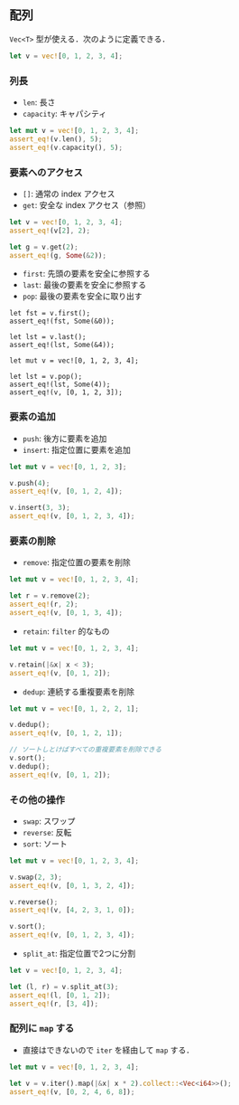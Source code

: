 ## 配列

`Vec<T>` 型が使える．次のように定義できる．

```rust
let v = vec![0, 1, 2, 3, 4];
```

### 列長

- `len`: 長さ
- `capacity`: キャパシティ

```rust
let mut v = vec![0, 1, 2, 3, 4];
assert_eq!(v.len(), 5);
assert_eq!(v.capacity(), 5);
```

### 要素へのアクセス

- `[]`: 通常の index アクセス
- `get`: 安全な index アクセス（参照）

```rust
let v = vec![0, 1, 2, 3, 4];
assert_eq!(v[2], 2);

let g = v.get(2);
assert_eq!(g, Some(&2));
```

- `first`: 先頭の要素を安全に参照する
- `last`: 最後の要素を安全に参照する
- `pop`: 最後の要素を安全に取り出す

```
let fst = v.first();
assert_eq!(fst, Some(&0));

let lst = v.last();
assert_eq!(lst, Some(&4));

let mut v = vec![0, 1, 2, 3, 4];

let lst = v.pop();
assert_eq!(lst, Some(4));
assert_eq!(v, [0, 1, 2, 3]);
```

### 要素の追加

- `push`: 後方に要素を追加
- `insert`: 指定位置に要素を追加

```rust
let mut v = vec![0, 1, 2, 3];

v.push(4);
assert_eq!(v, [0, 1, 2, 4]);

v.insert(3, 3);
assert_eq!(v, [0, 1, 2, 3, 4]);
```

### 要素の削除

- `remove`: 指定位置の要素を削除

```rust
let mut v = vec![0, 1, 2, 3, 4];

let r = v.remove(2);
assert_eq!(r, 2);
assert_eq!(v, [0, 1, 3, 4]);
```

- `retain`: `filter` 的なもの

```rust
let mut v = vec![0, 1, 2, 3, 4];

v.retain(|&x| x < 3);
assert_eq!(v, [0, 1, 2]);
```

- `dedup`: 連続する重複要素を削除

```rust
let mut v = vec![0, 1, 2, 2, 1];

v.dedup();
assert_eq!(v, [0, 1, 2, 1]);

// ソートしとけばすべての重複要素を削除できる
v.sort();
v.dedup();
assert_eq!(v, [0, 1, 2]);
```

### その他の操作

- `swap`: スワップ
- `reverse`: 反転
- `sort`: ソート

```rust
let mut v = vec![0, 1, 2, 3, 4];

v.swap(2, 3);
assert_eq!(v, [0, 1, 3, 2, 4]);

v.reverse();
assert_eq!(v, [4, 2, 3, 1, 0]);

v.sort();
assert_eq!(v, [0, 1, 2, 3, 4]);
```

- `split_at`: 指定位置で2つに分割

```rust
let v = vec![0, 1, 2, 3, 4];

let (l, r) = v.split_at(3);
assert_eq!(l, [0, 1, 2]);
assert_eq!(r, [3, 4]);
```

### 配列に `map` する

- 直接はできないので `iter` を経由して `map` する．

```rust
let mut v = vec![0, 1, 2, 3, 4];

let v = v.iter().map(|&x| x * 2).collect::<Vec<i64>>();
assert_eq!(v, [0, 2, 4, 6, 8]);
```